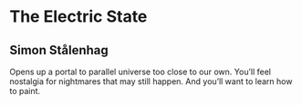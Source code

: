 # The Electric State
## Simon Stålenhag
Opens up a portal to parallel universe too close to our own. You’ll feel nostalgia for nightmares that may still happen. And you’ll want to learn how to paint.
